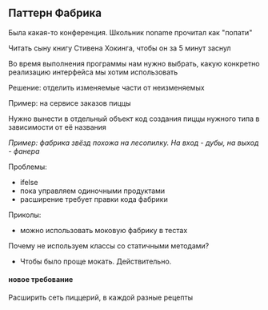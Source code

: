 ## Паттерн Фабрика
Была какая-то конференция. Школьник noname прочитал как "попати"

Читать сыну книгу Стивена Хокинга, чтобы он за 5 минут заснул

Во время выполнения программы нам нужно выбрать, какую конкретно реализацию интерфейса мы хотим использовать

Решение: отделить изменяемые части от неизменяемых

Пример: на сервисе заказов пиццы

Нужно вынести в отдельный объект код создания пиццы нужного типа в зависимости от её названия

*Пример: фабрика звёзд похожа на лесопилку. На вход - дубы, на выход - фанера*


Проблемы:
- ifelse
- пока управляем одиночными продуктами
- расширение требует правки кода фабрики


Приколы:
- можно использовать моковую фабрику в тестах

Почему не используем классы со статичными методами?
- Чтобы было проще мокать. Действительно.

#### новое требование
Расширить сеть пиццерий, в каждой разные рецепты
